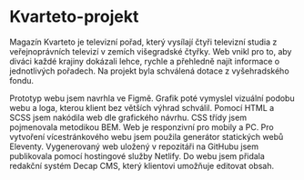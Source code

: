 # Kvarteto-projekt

Magazín Kvarteto je televizní pořad, který vysílají čtyři televizní studia z veřejnoprávních televizí v zemích višegradské čtyřky. Web vnikl pro to, aby diváci každé krajiny dokázali lehce, rychle a přehledně najít informace o jednotlivých pořadech. Na projekt byla schválená dotace z vyšehradského fondu.

Prototyp webu jsem navrhla ve Figmě. Grafik poté vymyslel vizuální podobu webu a loga, kterou klient bez větších výhrad schválil. Pomocí HTML a SCSS jsem nakódila web dle grafického návrhu. CSS třídy jsem pojmenovala metodikou BEM. Web je responzivní pro mobily a PC. Pro vytvoření vícestránkového webu jsem použila generátor statických webů Eleventy. Vygenerovaný web uložený v repozitáři na GitHubu jsem publikovala pomocí hostingové služby Netlify. Do webu jsem přidala redakční systém Decap CMS, který klientovi umožňuje editovat obsah.
